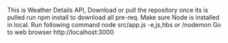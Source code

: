 This is Weather Details API, Download or pull the repository once its is pulled run npm install to download all pre-req.
Make sure Node is installed in local.
Run following command node src/app.js -e,js,hbs or /nodemon
Go to web browser http://localhost:3000

